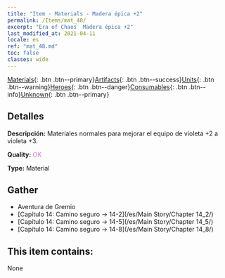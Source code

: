 ```yaml
---
title: "Item - Materials - Madera épica +2"
permalink: /Items/mat_48/
excerpt: "Era of Chaos  Madera épica +2"
last_modified_at: 2021-04-11
locale: es
ref: "mat_48.md"
toc: false
classes: wide
---
```

 [Materials](/es/Items/){: .btn .btn--primary}[Artifacts](/es/Items/Artifacts/){: .btn .btn--success}[Units](/es/Items/Units/){: .btn .btn--warning}[Heroes](/es/Items/Heroes/){: .btn .btn--danger}[Consumables](/es/Items/Consumables/){: .btn .btn--info}[Unknown](/es/Items/Unknown/){: .btn .btn--primary}

## Detalles
 **Descripción:** Materiales normales para mejorar el equipo de violeta +2 a violeta +3.

 **Quality:** <span style="color: #DA70D6">OK</span>

 **Type:** Material

## Gather

*    Aventura de Gremio 
*    [Capítulo 14: Camino seguro -> 14-2](/es/Main Story/Chapter 14_2/) 
*    [Capítulo 14: Camino seguro -> 14-5](/es/Main Story/Chapter 14_5/) 
*    [Capítulo 14: Camino seguro -> 14-8](/es/Main Story/Chapter 14_8/) 

## This item contains:

  None

